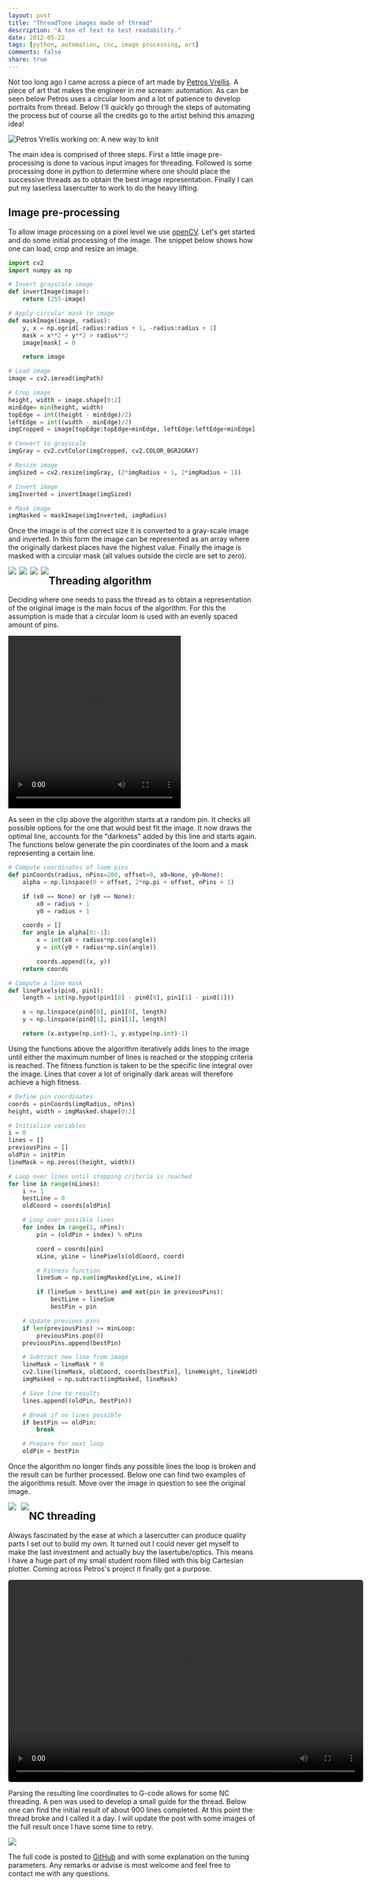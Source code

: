 ```yaml
---
layout: post
title: "ThreadTone images made of thread"
description: "A ton of text to test readability."
date: 2012-05-22
tags: [python, automation, cnc, image processing, art]
comments: false
share: true
---
```


Not too long ago I came across a piece of art made by [Petros Vrellis](http://artof01.com/vrellis/index.html). A piece of art that makes the engineer in me scream: automation. As can be seen below Petros uses a circular loom and a lot of patience to develop portraits from thread. Below I'll quickly go through the steps of automating the process but of course all the credits go to the artist behind this amazing idea!

![Petros Vrellis working on: A new way to knit](/assets/threadTone/PetrosVrellis.png "A new way to knit")

The main idea is comprised of three steps. First a little image pre-processing is done to various input images for threading. Followed is some processing done in python to determine where one should place the successive threads as to obtain the best image representation. Finally I can put my laserless lasercutter to work to do the heavy lifting.


## Image pre-processing

To allow image processing on a pixel level we use [openCV](http://opencv.org/). Let's get started and do some initial processing of the image. The snippet below shows how one can load, crop and resize an image.

```python
import cv2
import numpy as np

# Invert grayscale image
def invertImage(image):
    return (255-image)

# Apply circular mask to image
def maskImage(image, radius):
    y, x = np.ogrid[-radius:radius + 1, -radius:radius + 1]
    mask = x**2 + y**2 > radius**2
    image[mask] = 0

    return image

# Load image
image = cv2.imread(imgPath)

# Crop image
height, width = image.shape[0:2]
minEdge= min(height, width)
topEdge = int((height - minEdge)/2)
leftEdge = int((width - minEdge)/2)
imgCropped = image[topEdge:topEdge+minEdge, leftEdge:leftEdge+minEdge]

# Convert to grayscale
imgGray = cv2.cvtColor(imgCropped, cv2.COLOR_BGR2GRAY)

# Resize image
imgSized = cv2.resize(imgGray, (2*imgRadius + 1, 2*imgRadius + 1)) 

# Invert image
imgInverted = invertImage(imgSized)

# Mask image
imgMasked = maskImage(imgInverted, imgRadius)
```

Once the image is of the correct size it is converted to a gray-scale image and inverted. In this form the image can be represented as an array where the originally darkest places have the highest value. Finally the image is masked with a circular mask (all values outside the circle are set to zero).

<img style="float:left; margin-right: 6px;" src="/assets/threadTone/cropped.png">
<img style="float:left; margin-right: 6px;" src="/assets/threadTone/gray.png">
<img style="float:left; margin-right: 6px;" src="/assets/threadTone/inverted.png">
<img style="float:left;" src="/assets/threadTone/masked.png">


## Threading algorithm

Deciding where one needs to pass the thread as to obtain a representation of the original image is the main focus of the algorithm. For this the assumption is made that a circular loom is used with an evenly spaced amount of pins. 

<video width="350" height="350" autoplay loop>
  <source src="/assets/threadTone/algo.mp4" type="video/mp4">
</video>

As seen in the clip above the algorithm starts at a random pin. It checks all possible options for the one that would best fit the image. It now draws the optimal line, accounts for the "darkness" added by this line and starts again. The functions below generate the pin coordinates of the loom and a mask representing a certain line.

```python
# Compute coordinates of loom pins
def pinCoords(radius, nPins=200, offset=0, x0=None, y0=None):
    alpha = np.linspace(0 + offset, 2*np.pi + offset, nPins + 1)

    if (x0 == None) or (y0 == None):
        x0 = radius + 1
        y0 = radius + 1

    coords = []
    for angle in alpha[0:-1]:
        x = int(x0 + radius*np.cos(angle))
        y = int(y0 + radius*np.sin(angle))

        coords.append((x, y))
    return coords

# Compute a line mask
def linePixels(pin0, pin1):
    length = int(np.hypot(pin1[0] - pin0[0], pin1[1] - pin0[1]))

    x = np.linspace(pin0[0], pin1[0], length)
    y = np.linspace(pin0[1], pin1[1], length)

    return (x.astype(np.int)-1, y.astype(np.int)-1)
```

Using the functions above the algorithm iteratively adds lines to the image until either the maximum number of lines is reached or the stopping criteria is reached. The fitness function is taken to be the specific line integral over the image. Lines that cover a lot of originally dark areas will therefore achieve a high fitness. 

```python
# Define pin coordinates
coords = pinCoords(imgRadius, nPins)
height, width = imgMasked.shape[0:2]

# Initialize variables
i = 0
lines = []
previousPins = []
oldPin = initPin
lineMask = np.zeros((height, width))

# Loop over lines until stopping criteria is reached
for line in range(nLines):
    i += 1
    bestLine = 0
    oldCoord = coords[oldPin]

    # Loop over possible lines
    for index in range(1, nPins):
        pin = (oldPin + index) % nPins

        coord = coords[pin]
        xLine, yLine = linePixels(oldCoord, coord)

        # Fitness function
        lineSum = np.sum(imgMasked[yLine, xLine])

        if (lineSum > bestLine) and not(pin in previousPins):
            bestLine = lineSum
            bestPin = pin

    # Update previous pins
    if len(previousPins) >= minLoop:
        previousPins.pop(0)
    previousPins.append(bestPin)

    # Subtract new line from image
    lineMask = lineMask * 0
    cv2.line(lineMask, oldCoord, coords[bestPin], lineWeight, lineWidth)
    imgMasked = np.subtract(imgMasked, lineMask)

    # Save line to results
    lines.append((oldPin, bestPin))

    # Break if no lines possible
    if bestPin == oldPin:
        break

    # Prepare for next loop
    oldPin = bestPin
```

Once the algorithm no longer finds any possible lines the loop is broken and the result can be further processed. Below one can find two examples of the algorithms result. Move over the image in question to see the original image.

<img style="float: left; margin-right: 10px;" src='/assets/threadTone/angelineThreaded.png' onmouseover="this.src='/assets/threadTone/angelina.png';" onmouseout="this.src='/assets/threadTone/angelineThreaded.png';" />

<img style="float: left;" src='/assets/threadTone/poetinThreaded.png' onmouseover="this.src='/assets/threadTone/poetin.png';" onmouseout="this.src='/assets/threadTone/poetinThreaded.png';" />


## NC threading

Always fascinated by the ease at which a lasercutter can produce quality parts I set out to build my own. It turned out I could never get myself to make the last investment and actually buy the lasertube/optics. This means I have a huge part of my small student room filled with this big Cartesian plotter. Coming across Petros's project it finally got a purpose.

<video style="border-radius: 5px;" width="720" height="410" autoplay loop>
  <source src="/assets/threadTone/cnc.mp4" type="video/mp4">
</video>

Parsing the resulting line coordinates to G-code allows for some NC threading. A pen was used to develop a small guide for the thread. Below one can find the initial result of about 900 lines completed. At this point the thread broke and I called it a day. I will update the post with some images of the full result once I have some time to retry.

<img style="" src="/assets/threadTone/threaded.jpg">

The full code is posted to [GitHub](https://github.com/theveloped) and with some explanation on the tuning parameters. Any remarks or advise is most welcome and feel free to contact me with any questions. 